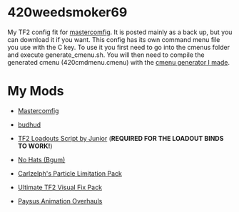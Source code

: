 # 420weedsmoker69
My TF2 config fit for [mastercomfig](https://mastercomfig.com/). It is posted mainly as a back up, but you can download it if you want.
This config has its own command menu file you use with the C key. To use it you first need to go into the cmenus folder and execute generate_cmenu.sh. You will then need to compile the generated cmenu (420cmdmenu.cmenu) with the [cmenu generator I made](https://github.com/WhyIsEvery4thYearAlwaysBad/CmdMenuGenerator).

# My Mods

* [Mastercomfig](mastercomfig.com)

* [budhud](github.com/rbjaxter/budhud)

* [TF2 Loadouts Script by Junior](github.com/juniorsgithub/tf2-loadouts-script) (**REQUIRED FOR THE LOADOUT BINDS TO WORK!**)

* [No Hats (Bgum)](github.com/Fedora31/no-hats-bgum)

* [Carlzelph's Particle Limitation Pack](teamfortress.tv/22586/particle-limitation-pack)

* [Ultimate TF2 Visual Fix Pack](github.com/agrastiOs/Ultimate-TF2-Visual-Fix-Pack/releases)

* [Paysus Animation Overhauls](steamcommunity.com/groups/PaysusSkins)
